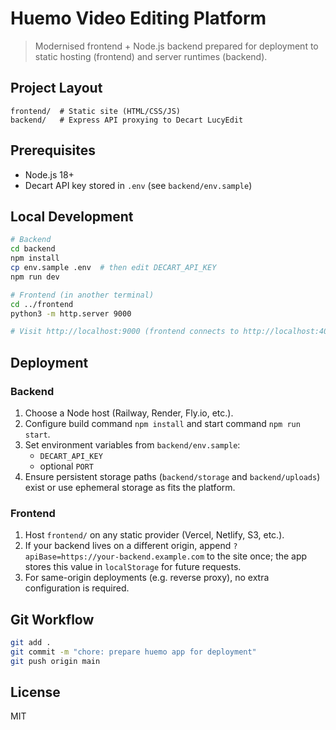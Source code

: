 # Huemo Video Editing Platform

> Modernised frontend + Node.js backend prepared for deployment to static hosting (frontend) and server runtimes (backend).

## Project Layout

```
frontend/  # Static site (HTML/CSS/JS)
backend/   # Express API proxying to Decart LucyEdit
```

## Prerequisites

- Node.js 18+
- Decart API key stored in `.env` (see `backend/env.sample`)

## Local Development

```bash
# Backend
cd backend
npm install
cp env.sample .env  # then edit DECART_API_KEY
npm run dev

# Frontend (in another terminal)
cd ../frontend
python3 -m http.server 9000

# Visit http://localhost:9000 (frontend connects to http://localhost:4000 automatically)
```

## Deployment

### Backend

1. Choose a Node host (Railway, Render, Fly.io, etc.).
2. Configure build command `npm install` and start command `npm run start`.
3. Set environment variables from `backend/env.sample`:
   - `DECART_API_KEY`
   - optional `PORT`
4. Ensure persistent storage paths (`backend/storage` and `backend/uploads`) exist or use ephemeral storage as fits the platform.

### Frontend

1. Host `frontend/` on any static provider (Vercel, Netlify, S3, etc.).
2. If your backend lives on a different origin, append `?apiBase=https://your-backend.example.com` to the site once; the app stores this value in `localStorage` for future requests.
3. For same-origin deployments (e.g. reverse proxy), no extra configuration is required.

## Git Workflow

```bash
git add .
git commit -m "chore: prepare huemo app for deployment"
git push origin main
```

## License

MIT



